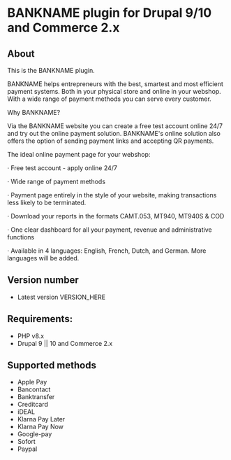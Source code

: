 # BANKNAME plugin for Drupal 9/10 and Commerce 2.x

## About
This is the BANKNAME plugin.

BANKNAME helps entrepreneurs with the best, smartest and most efficient payment systems. Both
in your physical store and online in your webshop. With a wide range of payment methods
you can serve every customer.

Why BANKNAME?

Via the BANKNAME website you can create a free test account online 24/7 and try out the online
payment solution. BANKNAME's online solution also offers the option of sending payment links and
accepting QR payments.

The ideal online payment page for your webshop:

·         Free test account - apply online 24/7

·         Wide range of payment methods

·         Payment page entirely in the style of your website, making transactions less likely to be terminated.

·         Download your reports in the formats CAMT.053, MT940, MT940S & COD

·         One clear dashboard for all your payment, revenue and administrative functions

·         Available in 4 languages: English, French, Dutch, and German. More languages will be added.


## Version number

* Latest version VERSION_HERE

## Requirements:
- PHP v8.x
- Drupal 9 || 10 and Commerce 2.x

## Supported methods ##
* Apple Pay
* Bancontact
* Banktransfer
* Creditcard
* iDEAL
* Klarna Pay Later
* Klarna Pay Now
* Google-pay
* Sofort
* Paypal
